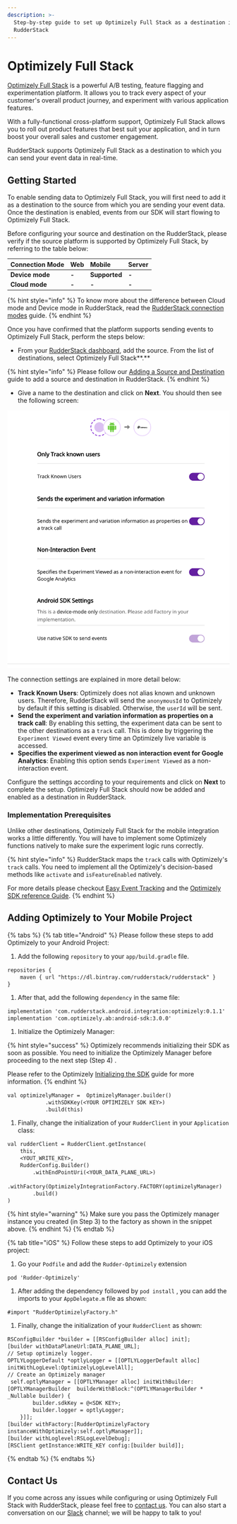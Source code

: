 ```yaml
---
description: >-
  Step-by-step guide to set up Optimizely Full Stack as a destination in
  RudderStack
---
```


# Optimizely Full Stack

[Optimizely Full Stack](https://www.optimizely.com/products/full-stack/) is a powerful A/B testing, feature flagging and experimentation platform. It allows you to track every aspect of your customer's overall product journey, and experiment with various application features.

With a fully-functional cross-platform support, Optimizely Full Stack allows you to roll out product features that best suit your application, and in turn boost your overall sales and customer engagement.

RudderStack supports Optimizely Full Stack as a destination to which you can send your event data in real-time.

## Getting Started

To enable sending data to Optimizely Full Stack, you will first need to add it as a destination to the source from which you are sending your event data. Once the destination is enabled, events from our SDK will start flowing to Optimizely Full Stack.

Before configuring your source and destination on the RudderStack, please verify if the source platform is supported by Optimizely Full Stack, by referring to the table below:

| **Connection Mode** | **Web** | **Mobile** | **Server** |
| :--- | :--- | :--- | :--- |
| **Device mode** | **-** | **Supported** | **-** |
| **Cloud mode** | **-** | **-** | **-** |

{% hint style="info" %}
To know more about the difference between Cloud mode and Device mode in RudderStack, read the [RudderStack connection modes](https://docs.rudderstack.com/get-started/rudderstack-connection-modes) guide.
{% endhint %}

Once you have confirmed that the platform supports sending events to Optimizely Full Stack, perform the steps below:

* From your [RudderStack dashboard](https://app.rudderlabs.com/), add the source. From the list of destinations, select Optimizely Full Stack**.**

{% hint style="info" %}
Please follow our [Adding a Source and Destination](https://docs.rudderstack.com/getting-started/adding-source-and-destination-rudderstack) guide to add a source and destination in RudderStack.
{% endhint %}

* Give a name to the destination and click on **Next**. You should then see the following screen:

![Connection Settings for Optimizely Full Stack](../.gitbook/assets/image.png)

The connection settings are explained in more detail below:

* **Track Known Users**: Optimizely does not alias known and unknown users. Therefore, RudderStack will send the `anonymousId` to Optimizely by default if this setting is disabled. Otherwise, the `userId` will be sent.
* **Send the  experiment and variation information as properties on a track call**: By enabling this setting, the experiment data can be sent to the other destinations as a `track` call. This is done by triggering the `Experiment Viewed` event every time an Optimizely live variable is accessed.
* **Specifies the experiment viewed as non interaction event for Google Analytics**: Enabling this option sends `Experiment Viewed` as a non-interaction event.

Configure the settings according to your requirements and click on **Next** to complete the setup. Optimizely Full Stack should now be added and enabled as a destination in RudderStack.

### Implementation Prerequisites <a id="implementation-prerequisite"></a>

Unlike other destinations, Optimizely Full Stack for the mobile integration works a little differently. You will have to implement some Optimizely functions natively to make sure the experiment logic runs correctly.

{% hint style="info" %}
RudderStack maps the `track` calls with Optimizely's `track` calls. You need to implement all the Optimizely's decision-based methods like `activate` and `isFeatureEnabled` natively.

For more details please checkout [Easy Event Tracking](https://blog.optimizely.com/2019/02/26/introducing-easy-event-tracking-the-easier-way-to-understand-and-optimize-the-customer-journey/) and the [Optimizely SDK reference Guide](https://docs.developers.optimizely.com/full-stack/docs/sdk-reference-guides#section-ios-and-tvos).
{% endhint %}

## Adding Optimizely to Your Mobile Project

{% tabs %}
{% tab title="Android" %}
Please follow these steps to add Optimizely to your Android Project:

1. Add the following `repository` to your `app/build.gradle` file.

```text
repositories {
    maven { url "https://dl.bintray.com/rudderstack/rudderstack" }
}
```

1. After that, add the following `dependency` in the same file:

```text
implementation 'com.rudderstack.android.integration:optimizely:0.1.1'
implementation 'com.optimizely.ab:android-sdk:3.0.0'
```

1. Initialize the Optimizely Manager:

{% hint style="success" %}
Optimizely recommends initializing their SDK as soon as possible. You need to initialize the Optimizely Manager before proceeding to the next step \(Step 4\) .

Please refer to the Optimizely [Initializing the SDK](https://docs.developers.optimizely.com/full-stack/docs/initialize-sdk-android) guide for more information.
{% endhint %}

```text
val optimizelyManager =  OptimizelyManager.builder()
            .withSDKKey(<YOUR OPTIMIZELY SDK KEY>)
            .build(this)
```

1. Finally, change the initialization of your `RudderClient` in your `Application` class:

```text
val rudderClient = RudderClient.getInstance(
    this,
    <YOUT_WRITE_KEY>,
    RudderConfig.Builder()
        .withEndPointUri(<YOUR_DATA_PLANE_URL>)
        .withFactory(OptimizelyIntegrationFactory.FACTORY(optimizelyManager)
        .build()
)
```

{% hint style="warning" %}
Make sure you pass the Optimizely manager instance you created \(in Step 3\) to the factory as shown in the snippet above.
{% endhint %}
{% endtab %}

{% tab title="iOS" %}
Follow these steps to add Optimizely to your iOS project:

1. Go your `Podfile` and add the `Rudder-Optimizely` extension

```text
pod 'Rudder-Optimizely'
```

1. After adding the dependency followed by `pod install` , you can add the imports to your `AppDelegate.m` file as shown:  

```text
#import "RudderOptimizelyFactory.h"
```

1. Finally, change the initialization of your `RudderClient` as shown:

```text
RSConfigBuilder *builder = [[RSConfigBuilder alloc] init];
[builder withDataPlaneUrl:DATA_PLANE_URL];
// Setup optimizely logger.
OPTLYLoggerDefault *optlyLogger = [[OPTLYLoggerDefault alloc] initWithLogLevel:OptimizelyLogLevelAll];
// Create an Optimizely manager
 self.optlyManager = [[OPTLYManager alloc] initWithBuilder:[OPTLYManagerBuilder  builderWithBlock:^(OPTLYManagerBuilder * _Nullable builder) {
        builder.sdkKey = @<SDK KEY>;
        builder.logger = optlyLogger;
    }]];  
[builder withFactory:[RudderOptimizelyFactory instanceWithOptimizely:self.optlyManager]];
[builder withLoglevel:RSLogLevelDebug];
[RSClient getInstance:WRITE_KEY config:[builder build]];
```
{% endtab %}
{% endtabs %}

## Contact Us

If you come across any issues while configuring or using Optimizely Full Stack with RudderStack, please feel free to [contact us](mailto:%20contact@rudderstack.com). You can also start a conversation on our [Slack](https://resources.rudderstack.com/join-rudderstack-slack) channel; we will be happy to talk to you!

